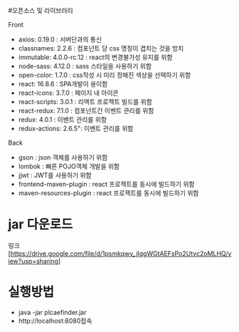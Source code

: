#오픈소스 및 라이브러리

Front

- axios: 0.19.0 : 서버단과의 통신
- classnames: 2.2.6 : 컴포넌트 당 css 명칭이 겹치는 것을 방치
- immutable: 4.0.0-rc.12 : react의 변경불가성 유지를 위함
- node-sass: 4.12.0 : sass 스타일을 사용하기 위함
- open-color: 1.7.0 : css작성 시 미리 정해진 색상을 선택하기 위함
- react: 16.8.6 : SPA개발이 용이함
- react-icons: 3.7.0 : 페이지 내 아이콘
- react-scripts: 3.0.1 : 리액트 프로젝트 빌드를 위함
- react-redux: 7.1.0 : 컴포넌트간 이벤트 관리를 위함
- redux: 4.0.1 : 이벤트 관리를 위함
- redux-actions: 2.6.5": 이벤트 관리를 위함

Back

- gson : json 객체를 사용하기 위함
- lombok : 빠른 POJO객체 개발을 위함
- jjwt : JWT를 사용하기 위함
- frontend-maven-plugin : react 프로젝트를 동시에 빌드하기 위함
- maven-resources-plugin : react 프로젝트를 동시에 빌드하기 위함

# jar 다운로드

링크 [https://drive.google.com/file/d/1psmkqwv_jIqgWGtAEFsPo2Utvc2oMLHQ/view?usp=sharing]

# 실행방법

- java -jar plcaefinder.jar
- http://localhost:8080접속
